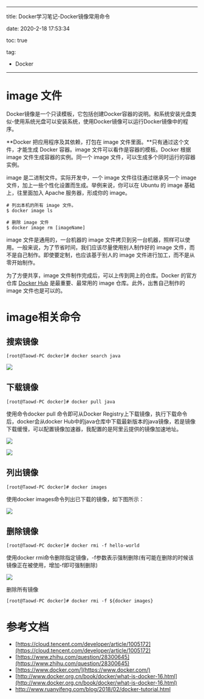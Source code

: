 ----------
title: Docker学习笔记-Docker镜像常用命令

date: 2020-2-18 17:53:34

toc: true

tag: 

- Docker

----------

# image 文件

Docker镜像是一个只读模板，它包括创建Docker容器的说明。和系统安装光盘类似-使用系统光盘可以安装系统，使用Docker镜像可以运行Docker镜像中的程序。

**Docker 把应用程序及其依赖，打包在 image 文件里面。**只有通过这个文件，才能生成 Docker 容器。image 文件可以看作是容器的模板。Docker 根据 image 文件生成容器的实例。同一个 image 文件，可以生成多个同时运行的容器实例。

image 是二进制文件。实际开发中，一个 image 文件往往通过继承另一个 image 文件，加上一些个性化设置而生成。举例来说，你可以在 Ubuntu 的 image 基础上，往里面加入 Apache 服务器，形成你的 image。

```shell
# 列出本机的所有 image 文件。
$ docker image ls

# 删除 image 文件
$ docker image rm [imageName]
```

image 文件是通用的，一台机器的 image 文件拷贝到另一台机器，照样可以使用。一般来说，为了节省时间，我们应该尽量使用别人制作好的 image 文件，而不是自己制作。即使要定制，也应该基于别人的 image 文件进行加工，而不是从零开始制作。

为了方便共享，image 文件制作完成后，可以上传到网上的仓库。Docker 的官方仓库 [Docker Hub](https://hub.docker.com/) 是最重要、最常用的 image 仓库。此外，出售自己制作的 image 文件也是可以的。

<!-- more -->

# image相关命令

## 搜索镜像

```shell
[root@Taowd-PC docker]# docker search java
```

![](https://i.imgur.com/oZ8iLFf.png)

## 下载镜像

```shell
[root@Taowd-PC docker]# docker pull java
```

使用命令docker pull 命令即可从Docker Registry上下载镜像，执行下载命令后，docker会从docker Hub中的java仓库中下载最新版本的java镜像，若是镜像下载缓慢，可以配置镜像加速器，我配置的是阿里云提供的镜像加速地址。

![](https://i.imgur.com/yTK4JLI.png)

![](https://i.imgur.com/mdWrnSd.png)

## 列出镜像 

```
[root@Taowd-PC docker]# docker images

```

使用docker images命令列出已下载的镜像，如下图所示：

![](https://i.imgur.com/Aozlw01.png)

## 删除镜像

```
[root@Taowd-PC docker]# docker rmi -f hello-world
```

使用docker rmi命令删除指定镜像，-f参数表示强制删除(有可能在删除的时候该镜像正在被使用，增加-f即可强制删除)

![](https://i.imgur.com/x05EAi6.png)

删除所有镜像

```
[root@Taowd-PC docker]# docker rmi -f ${docker images}
```



# 参考文档



- [https://cloud.tencent.com/developer/article/1005172](https://cloud.tencent.com/developer/article/1005172)
- [https://www.zhihu.com/question/28300645](https://www.zhihu.com/question/28300645)
- [https://www.docker.com/](https://www.docker.com/)
- [http://www.docker.org.cn/book/docker/what-is-docker-16.html](http://www.docker.org.cn/book/docker/what-is-docker-16.html)
- http://www.ruanyifeng.com/blog/2018/02/docker-tutorial.html